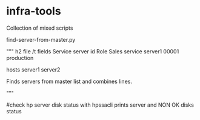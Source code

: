 # infra-tools
Collection of mixed scripts

find-server-from-master.py

  """
  h2 file /t fields
  Service	server	id	Role
   Sales service	server1	00001	production

  hosts
  server1
  server2

  Finds servers from master list and combines lines.

  """


#check hp server disk status with hpssacli prints server and NON OK disks status
